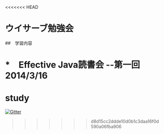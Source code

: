 <<<<<<< HEAD
# ウイサーブ勉強会

##　学習内容

*　Effective Java読書会
	--第一回　2014/3/16
=======
# study

[![Gitter](https://badges.gitter.im/Join%20Chat.svg)](https://gitter.im/Project-Ninja/study?utm_source=badge&utm_medium=badge&utm_campaign=pr-badge)
>>>>>>> d8d15cc2ddde10d0b1c3daa16f0d590a06fba906

